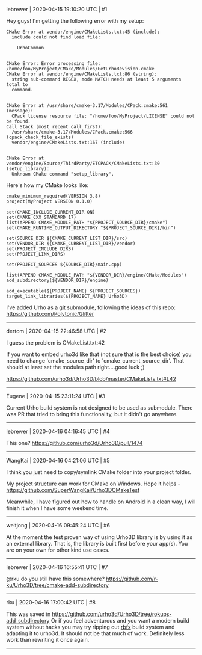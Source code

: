 lebrewer | 2020-04-15 19:10:20 UTC | #1

Hey guys! I'm getting the following error with my setup:

    CMake Error at vendor/engine/CMakeLists.txt:45 (include):
      include could not find load file:

        UrhoCommon


    CMake Error: Error processing file: /home/foo/MyProject/CMake/Modules/GetUrhoRevision.cmake
    CMake Error at vendor/engine/CMakeLists.txt:86 (string):
      string sub-command REGEX, mode MATCH needs at least 5 arguments total to
      command.


    CMake Error at /usr/share/cmake-3.17/Modules/CPack.cmake:561 (message):
      CPack license resource file: "/home/foo/MyProject/LICENSE" could not be found.
    Call Stack (most recent call first):
      /usr/share/cmake-3.17/Modules/CPack.cmake:566 (cpack_check_file_exists)
      vendor/engine/CMakeLists.txt:167 (include)


    CMake Error at vendor/engine/Source/ThirdParty/ETCPACK/CMakeLists.txt:30 (setup_library):
      Unknown CMake command "setup_library".

Here's how my CMake looks like:

    cmake_minimum_required(VERSION 3.8)
    project(MyProject VERSION 0.1.0)

    set(CMAKE_INCLUDE_CURRENT_DIR ON)
    set(CMAKE_CXX_STANDARD 17)
    list(APPEND CMAKE_MODULE_PATH "${PROJECT_SOURCE_DIR}/cmake")
    set(CMAKE_RUNTIME_OUTPUT_DIRECTORY "${PROJECT_SOURCE_DIR}/bin")

    set(SOURCE_DIR ${CMAKE_CURRENT_LIST_DIR}/src)
    set(VENDOR_DIR ${CMAKE_CURRENT_LIST_DIR}/vendor)
    set(PROJECT_INCLUDE_DIRS)
    set(PROJECT_LINK_DIRS)

    set(PROJECT_SOURCES ${SOURCE_DIR}/main.cpp)

    list(APPEND CMAKE_MODULE_PATH "${VENDOR_DIR}/engine/CMake/Modules")
    add_subdirectory(${VENDOR_DIR}/engine)

    add_executable(${PROJECT_NAME} ${PROJECT_SOURCES})
    target_link_libraries(${PROJECT_NAME} Urho3D)

I've added Urho as a git submodule, following the ideas of this repo: https://github.com/Polytonic/Glitter

-------------------------

dertom | 2020-04-15 22:46:58 UTC | #2

I guess the problem is CMakeList.txt:42

If you want to embed urho3d like that (not sure that is the best choice) you need to change 'cmake_source_dir' to 'cmake_current_source_dir'. That should at least set the modules path right....good luck ;)

https://github.com/urho3d/Urho3D/blob/master/CMakeLists.txt#L42

-------------------------

Eugene | 2020-04-15 23:11:24 UTC | #3

Current Urho build system is not designed to be used as submodule.
There was PR that tried to bring this functionality, but it didn't go anywhere.

-------------------------

lebrewer | 2020-04-16 04:16:45 UTC | #4

This one? https://github.com/urho3d/Urho3D/pull/1474

-------------------------

WangKai | 2020-04-16 04:21:06 UTC | #5

I think you just need to copy/symlink CMake folder into your project folder. 

My project structure can work for CMake on Windows. Hope it helps - https://github.com/SuperWangKai/Urho3DCMakeTest

Meanwhile, I have figured out how to handle on Android in a clean way, I will finish it when I have some weekend time.

-------------------------

weitjong | 2020-04-16 09:45:24 UTC | #6

At the moment the test proven way of using Urho3D library is by using it as an external library. That is, the library is built first before your app(s). You are on your own for other kind use cases.

-------------------------

lebrewer | 2020-04-16 16:55:41 UTC | #7

@rku do you still have this somewhere? https://github.com/r-ku/Urho3D/tree/cmake-add-subdirectory

-------------------------

rku | 2020-04-16 17:00:42 UTC | #8

This was saved in https://github.com/urho3d/Urho3D/tree/rokups-add_subdirectory
Or if you feel adventurous and you want a modern build system without hacks you may try ripping out [rbfx](https://github.com/rokups/rbfx) build system and adapting it to urho3d. It should not be that much of work. Definitely less work than rewriting it once again.

-------------------------

